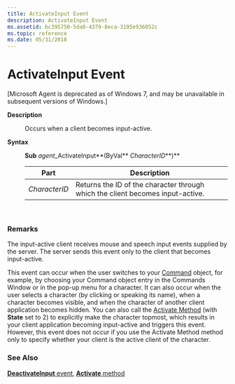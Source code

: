 ```yaml
---
title: ActivateInput Event
description: ActivateInput Event
ms.assetid: bc395750-5da0-4379-8eca-3195e936052c
ms.topic: reference
ms.date: 05/31/2018
---
```


# ActivateInput Event

\[Microsoft Agent is deprecated as of Windows 7, and may be unavailable in subsequent versions of Windows.\]

<dl> <dt>

<span id="Description"></span><span id="description"></span><span id="DESCRIPTION"></span>**Description**
</dt> <dd>

Occurs when a client becomes input-active.

</dd> <dt>

<span id="Syntax"></span><span id="syntax"></span><span id="SYNTAX"></span>**Syntax**
</dt> <dd>

**Sub** *agent*\_ActivateInput**(ByVal** *CharacterID***)**



| Part          | Description                                                                    |
|---------------|--------------------------------------------------------------------------------|
| *CharacterID* | Returns the ID of the character through which the client becomes input-active. |



 

</dd> </dl>

### Remarks

The input-active client receives mouse and speech input events supplied by the server. The server sends this event only to the client that becomes input-active.

This event can occur when the user switches to your [Command](the-command-object.md) object, for example, by choosing your Command object entry in the Commands Window or in the pop-up menu for a character. It can also occur when the user selects a character (by clicking or speaking its name), when a character becomes visible, and when the character of another client application becomes hidden. You can also call the [Activate Method](activate-method.md) (with **State** set to 2) to explicitly make the character topmost, which results in your client application becoming input-active and triggers this event. However, this event does not occur if you use the Activate Method method only to specify whether your client is the active client of the character.

### See Also

[**DeactivateInput** event](deactivateinput-event.md), [**Activate** method](activate-method.md)


 

 




